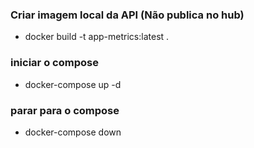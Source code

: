 ### Criar imagem local da API (Não publica no hub)
- docker build -t app-metrics:latest .

### iniciar o compose
- docker-compose up -d

### parar para o compose
- docker-compose down
